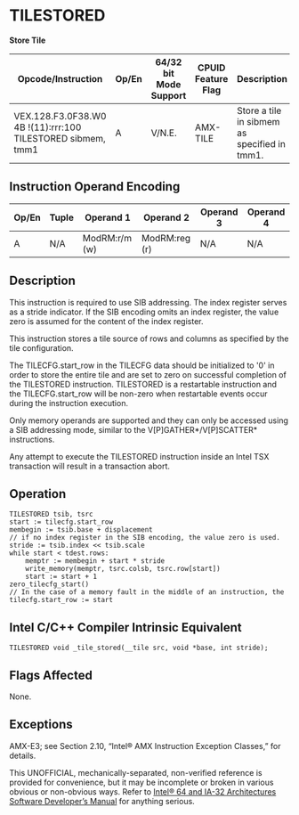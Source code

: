 # TILESTORED

**Store Tile**

| Opcode/Instruction                                          | Op/En | 64/32 bit Mode Support | CPUID Feature Flag | Description                                  |
| ----------------------------------------------------------- | ----- | ---------------------- | ------------------ | -------------------------------------------- |
| VEX.128.F3.0F38.W0 4B !(11):rrr:100 TILESTORED sibmem, tmm1 | A     | V/N.E.                 | AMX-TILE           | Store a tile in sibmem as specified in tmm1. |

## Instruction Operand Encoding

| Op/En | Tuple | Operand 1     | Operand 2     | Operand 3 | Operand 4 |
| ----- | ----- | ------------- | ------------- | --------- | --------- |
| A     | N/A   | ModRM:r/m (w) | ModRM:reg (r) | N/A       | N/A       |

## Description

This instruction is required to use SIB addressing. The index register serves as a stride indicator. If the SIB encoding omits an index register, the value zero is assumed for the content of the index register.

This instruction stores a tile source of rows and columns as specified by the tile configuration.

The TILECFG.start_row in the TILECFG data should be initialized to '0' in order to store the entire tile and are set to zero on successful completion of the TILESTORED instruction. TILESTORED is a restartable instruction and the TILECFG.start_row will be non-zero when restartable events occur during the instruction execution.

Only memory operands are supported and they can only be accessed using a SIB addressing mode, similar to the V[P]GATHER\*/V[P]SCATTER\* instructions.

Any attempt to execute the TILESTORED instruction inside an Intel TSX transaction will result in a transaction abort.

## Operation

```
TILESTORED tsib, tsrc
start := tilecfg.start_row
membegin := tsib.base + displacement
// if no index register in the SIB encoding, the value zero is used.
stride := tsib.index << tsib.scale
while start < tdest.rows:
    memptr := membegin + start * stride
    write_memory(memptr, tsrc.colsb, tsrc.row[start])
    start := start + 1
zero_tilecfg_start()
// In the case of a memory fault in the middle of an instruction, the tilecfg.start_row := start

```

## Intel C/C++ Compiler Intrinsic Equivalent

```
TILESTORED void _tile_stored(__tile src, void *base, int stride);

```

## Flags Affected

None.

## Exceptions

AMX-E3; see Section 2.10, “Intel® AMX Instruction Exception Classes,” for details.

This UNOFFICIAL, mechanically-separated, non-verified reference is provided for convenience, but it may be
incomplete or broken in various obvious or non-obvious
ways. Refer to [Intel® 64 and IA-32 Architectures Software Developer’s Manual](https://software.intel.com/en-us/download/intel-64-and-ia-32-architectures-sdm-combined-volumes-1-2a-2b-2c-2d-3a-3b-3c-3d-and-4) for anything serious.
